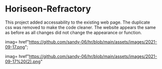 # Horiseon-Refractory
This project added  accessability to the existing web page.
The duplicate css was removed to make the code cleaner.
The website appears the same as before as all changes did not change the appearance or function.

imag= href"https://github.com/sandy-06/hr/blob/main/assets/images/2021-09-17.png";



imag= href"https://github.com/sandy-06/hr/blob/main/assets/images/2021-09-17%20(2).png"